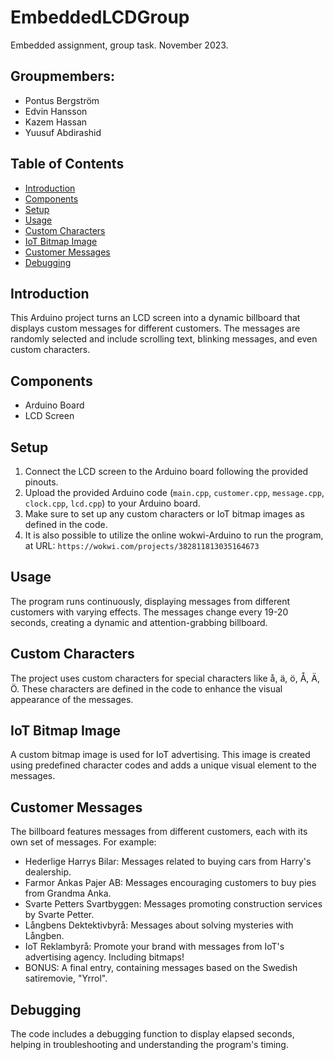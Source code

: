 # EmbeddedLCDGroup
Embedded assignment, group task. November 2023.

## Groupmembers:
- Pontus Bergström
- Edvin Hansson
- Kazem Hassan
- Yuusuf Abdirashid

## Table of Contents

- [Introduction](#introduction)
- [Components](#components)
- [Setup](#setup)
- [Usage](#usage)
- [Custom Characters](#custom-characters)
- [IoT Bitmap Image](#iot-bitmap-image)
- [Customer Messages](#customer-messages)
- [Debugging](#debugging)

## Introduction

This Arduino project turns an LCD screen into a dynamic billboard that displays custom messages for different customers. The messages are randomly selected and include scrolling text, blinking messages, and even custom characters.

## Components

- Arduino Board
- LCD Screen

## Setup

1. Connect the LCD screen to the Arduino board following the provided pinouts.
2. Upload the provided Arduino code (`main.cpp`, `customer.cpp`, `message.cpp`, `clock.cpp`, `lcd.cpp`) to your Arduino board.
3. Make sure to set up any custom characters or IoT bitmap images as defined in the code.
4. It is also possible to utilize the online wokwi-Arduino to run the program, at URL: `https://wokwi.com/projects/382811813035164673`

## Usage

The program runs continuously, displaying messages from different customers with varying effects. The messages change every 19-20 seconds, creating a dynamic and attention-grabbing billboard.

## Custom Characters

The project uses custom characters for special characters like å, ä, ö, Å, Ä, Ö. These characters are defined in the code to enhance the visual appearance of the messages.

## IoT Bitmap Image

A custom bitmap image is used for IoT advertising. This image is created using predefined character codes and adds a unique visual element to the messages.

## Customer Messages

The billboard features messages from different customers, each with its own set of messages. For example:
- Hederlige Harrys Bilar: Messages related to buying cars from Harry's dealership.
- Farmor Ankas Pajer AB: Messages encouraging customers to buy pies from Grandma Anka.
- Svarte Petters Svartbyggen: Messages promoting construction services by Svarte Petter.
- Långbens Dektektivbyrå: Messages about solving mysteries with Långben.
- IoT Reklambyrå: Promote your brand with messages from IoT's advertising agency. Including bitmaps!
- BONUS: A final entry, containing messages based on the Swedish satiremovie, "Yrrol".

## Debugging

The code includes a debugging function to display elapsed seconds, helping in troubleshooting and understanding the program's timing.
